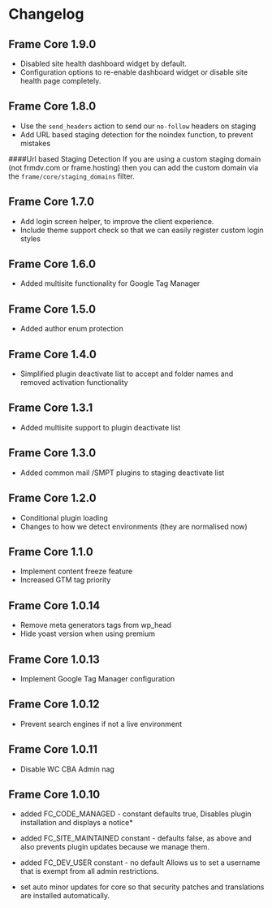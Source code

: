 # Changelog

## Frame Core 1.9.0
- Disabled site health dashboard widget by default.
- Configuration options to re-enable dashboard widget or disable site health page completely.

## Frame Core 1.8.0
- Use the `send_headers` action to send our `no-follow` headers on staging
- Add URL based staging detection for the noindex function, to prevent mistakes

####Url based Staging Detection
If you are using a custom staging domain (not frmdv.com or frame.hosting) then you can add the custom domain via the `frame/core/staging_domains` filter.

## Frame Core 1.7.0
- Add login screen helper, to improve the client experience.
- Include theme support check so that we can easily register custom login styles

## Frame Core 1.6.0
- Added multisite functionality for Google Tag Manager

## Frame Core 1.5.0
- Added author enum protection

## Frame Core 1.4.0
- Simplified plugin deactivate list to accept and folder names and removed activation functionality

## Frame Core 1.3.1
- Added multisite support to plugin deactivate list

## Frame Core 1.3.0
- Added common mail /SMPT plugins to staging deactivate list

## Frame Core 1.2.0
- Conditional plugin loading
- Changes to how we detect environments (they are normalised now)


## Frame Core 1.1.0

- Implement content freeze feature
- Increased GTM tag priority

## Frame Core 1.0.14

- Remove meta generators tags from wp_head
- Hide yoast version when using premium

## Frame Core 1.0.13

- Implement Google Tag Manager configuration

## Frame Core 1.0.12

- Prevent search engines if not a live environment

## Frame Core 1.0.11

- Disable WC CBA Admin nag

## Frame Core 1.0.10

- added FC_CODE_MANAGED - constant defaults true, Disables plugin installation and displays a notice*

- added FC_SITE_MAINTAINED constant - defaults false, as above and also prevents plugin updates because we manage them.

- added FC_DEV_USER constant - no default Allows us to set a username that is exempt from all admin restrictions.

- set auto minor updates for core so that security patches and translations are installed automatically.
